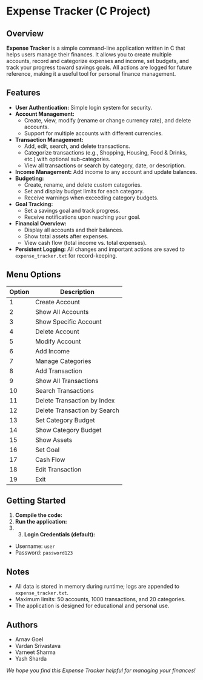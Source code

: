 # Expense Tracker (C Project)

## Overview

**Expense Tracker** is a simple command-line application written in C that helps users manage their finances. It allows you to create multiple accounts, record and categorize expenses and income, set budgets, and track your progress toward savings goals. All actions are logged for future reference, making it a useful tool for personal finance management.

## Features

- **User Authentication:** Simple login system for security.
- **Account Management:**
  - Create, view, modify (rename or change currency rate), and delete accounts.
  - Support for multiple accounts with different currencies.
- **Transaction Management:**
  - Add, edit, search, and delete transactions.
  - Categorize transactions (e.g., Shopping, Housing, Food & Drinks, etc.) with optional sub-categories.
  - View all transactions or search by category, date, or description.
- **Income Management:** Add income to any account and update balances.
- **Budgeting:**
  - Create, rename, and delete custom categories.
  - Set and display budget limits for each category.
  - Receive warnings when exceeding category budgets.
- **Goal Tracking:**
  - Set a savings goal and track progress.
  - Receive notifications upon reaching your goal.
- **Financial Overview:**
  - Display all accounts and their balances.
  - Show total assets after expenses.
  - View cash flow (total income vs. total expenses).
- **Persistent Logging:** All changes and important actions are saved to `expense_tracker.txt` for record-keeping.

## Menu Options

| Option | Description                        |
|--------|------------------------------------|
| 1      | Create Account                     |
| 2      | Show All Accounts                  |
| 3      | Show Specific Account              |
| 4      | Delete Account                     |
| 5      | Modify Account                     |
| 6      | Add Income                         |
| 7      | Manage Categories                  |
| 8      | Add Transaction                    |
| 9      | Show All Transactions              |
| 10     | Search Transactions                |
| 11     | Delete Transaction by Index        |
| 12     | Delete Transaction by Search       |
| 13     | Set Category Budget                |
| 14     | Show Category Budget               |
| 15     | Show Assets                        |
| 16     | Set Goal                           |
| 17     | Cash Flow                          |
| 18     | Edit Transaction                   |
| 19     | Exit                               |

## Getting Started

1. **Compile the code:**
2. **Run the application:**
3. 3. **Login Credentials (default):**
- Username: `user`
- Password: `password123`

## Notes

- All data is stored in memory during runtime; logs are appended to `expense_tracker.txt`.
- Maximum limits: 50 accounts, 1000 transactions, and 20 categories.
- The application is designed for educational and personal use.

## Authors

- Arnav Goel
- Vardan Srivastava
- Varneet Sharma
- Yash Sharda

*We hope you find this Expense Tracker helpful for managing your finances!*
